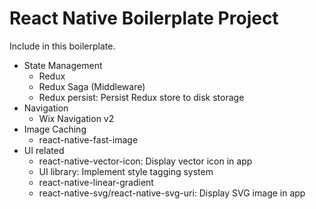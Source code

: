 # React Native Boilerplate Project

Include in this boilerplate.

* State Management
	* Redux
	* Redux Saga (Middleware)
	* Redux persist: Persist Redux store to disk storage
* Navigation
	* Wix Navigation v2
* Image Caching
	* react-native-fast-image
* UI related
	* react-native-vector-icon: Display vector icon in app
	* UI library: Implement style tagging system 
	* react-native-linear-gradient
	* react-native-svg/react-native-svg-uri: Display SVG image in app
